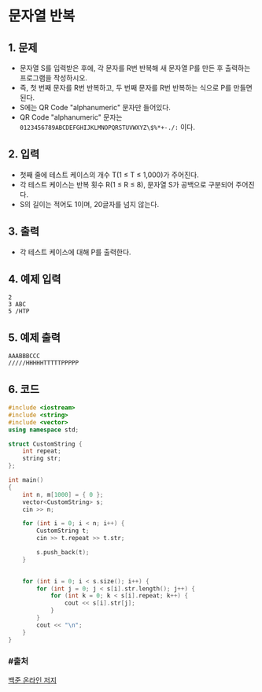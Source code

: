 # 문자열 반복

## 1. 문제

- 문자열 S를 입력받은 후에, 각 문자를 R번 반복해 새 문자열 P를 만든 후 출력하는 프로그램을 작성하시오.
- 즉, 첫 번째 문자를 R번 반복하고, 두 번째 문자를 R번 반복하는 식으로 P를 만들면 된다.
- S에는 QR Code "alphanumeric" 문자만 들어있다.
- QR Code "alphanumeric" 문자는 `0123456789ABCDEFGHIJKLMNOPQRSTUVWXYZ\$%*+-./:` 이다.

## 2. 입력
- 첫째 줄에 테스트 케이스의 개수 T(1 ≤ T ≤ 1,000)가 주어진다.
- 각 테스트 케이스는 반복 횟수 R(1 ≤ R ≤ 8), 문자열 S가 공백으로 구분되어 주어진다.
- S의 길이는 적어도 1이며, 20글자를 넘지 않는다. 

## 3. 출력

- 각 테스트 케이스에 대해 P를 출력한다.


## 4. 예제 입력
```
2
3 ABC
5 /HTP
```

## 5. 예제 출력
```
AAABBBCCC
/////HHHHHTTTTTPPPPP
```

## 6. 코드

```c++
#include <iostream>
#include <string>
#include <vector>
using namespace std;

struct CustomString {
	int repeat;
	string str;
};

int main()
{
	int n, m[1000] = { 0 };
	vector<CustomString> s;
	cin >> n;

	for (int i = 0; i < n; i++) {
		CustomString t;
		cin >> t.repeat >> t.str;

		s.push_back(t);
	}
	

	for (int i = 0; i < s.size(); i++) {
		for (int j = 0; j < s[i].str.length(); j++) {
			for (int k = 0; k < s[i].repeat; k++) {
				cout << s[i].str[j];
			}
		}
		cout << "\n";
	}
}
```



### #출처

[백준 온라인 저지](https://www.acmicpc.net/problem/2675)
